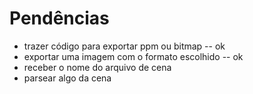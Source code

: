 # Pendências

* trazer código para exportar ppm ou bitmap -- ok
* exportar uma imagem com o formato escolhido -- ok
* receber o nome do arquivo de cena
* parsear algo da cena
